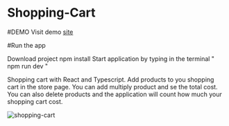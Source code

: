 # Shopping-Cart

#DEMO
Visit demo [site](https://eyad-cart.surge.sh/)

#Run the app

Download project
npm install
Start application by typing in the terminal " npm run dev "

Shopping cart with React and Typescript.
Add products to you shopping cart in the store page. 
You can add multiply product and se the total cost.
You can also delete products and the application will count how much your shopping cart cost.


![shopping-cart](https://user-images.githubusercontent.com/31968847/195625451-033267c3-1ba1-4063-b6fa-d42837f7d87a.png)
